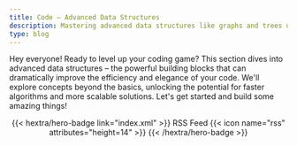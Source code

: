 ```yaml
---
title: Code – Advanced Data Structures
description: Mastering advanced data structures like graphs and trees unlocks efficient solutions for complex problems beyond simple lists and arrays.
type: blog
---
```


Hey everyone!  Ready to level up your coding game?  This section dives into advanced data structures – the powerful building blocks that can dramatically improve the efficiency and elegance of your code.  We'll explore concepts beyond the basics, unlocking the potential for faster algorithms and more scalable solutions.  Let's get started and build some amazing things!

<div style="text-align: center; margin-top: 1em;">
{{< hextra/hero-badge link="index.xml" >}}
  <span>RSS Feed</span>
  {{< icon name="rss" attributes="height=14" >}}
{{< /hextra/hero-badge >}}
</div>
